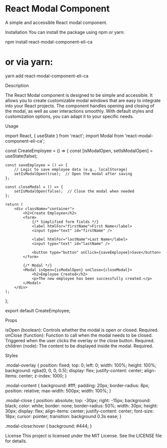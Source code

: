 # React Modal Component


A simple and accessible React modal component.

Installation
You can install the package using npm or yarn:


npm install react-modal-component-eli-ca

# or via yarn:
yarn add react-modal-component-eli-ca


Description

The React Modal component is designed to be simple and accessible. It allows you to create customizable modal windows that are easy to integrate into your React projects. The component handles opening and closing of the modal, as well as user interactions smoothly. With default styles and customization options, you can adapt it to your specific needs.

Usage

import React, { useState } from 'react';
import Modal from 'react-modal-component-eli-ca'; 

const CreateEmployee = () => {
    const [isModalOpen, setIsModalOpen] = useState(false);

    const saveEmployee = () => {
        // Logic to save employee data (e.g., localStorage)
        setIsModalOpen(true);  // Open the modal after saving
    };

    const closeModal = () => {
        setIsModalOpen(false);  // Close the modal when needed
    };

    return (
        <div className="container">
            <h2>Create Employee</h2>
            <form>
                {/* Simplified form fields */}
                <label htmlFor="firstName">First Name</label>
                <input type="text" id="firstName" />

                <label htmlFor="lastName">Last Name</label>
                <input type="text" id="lastName" />

                <button type="button" onClick={saveEmployee}>Save</button>
            </form>

            {/* Modal */}
            <Modal isOpen={isModalOpen} onClose={closeModal}>
                <h2>Employee Created</h2>
                <p>The new employee has been successfully created.</p>
            </Modal>
        </div>
    );
};

export default CreateEmployee;

Props

isOpen (boolean): Controls whether the modal is open or closed. Required.
onClose (function): Function to call when the modal needs to be closed. Triggered when the user clicks the overlay or the close button. Required.
children (node): The content to be displayed inside the modal. Required.


Styles



.modal-overlay {
    position: fixed;
    top: 0;
    left: 0;
    width: 100%;
    height: 100%;
    background: rgba(0, 0, 0, 0.5);
    display: flex;
    justify-content: center;
    align-items: center;
    z-index: 1000;
}

.modal-content {
    background: #fff;
    padding: 20px;
    border-radius: 8px;
    position: relative;
    max-width: 500px;
    width: 100%;
}

.modal-close {
    position: absolute;
    top: -30px;
    right: -15px;
    background: black;
    color: white;
    border: none;
    border-radius: 50%;
    width: 30px;
    height: 30px;
    display: flex;
    align-items: center;
    justify-content: center;
    font-size: 18px;
    cursor: pointer;
    transition: background 0.3s ease;
}

.modal-close:hover {
    background: #444;
}


License
This project is licensed under the MIT License. See the LICENSE file for details.
